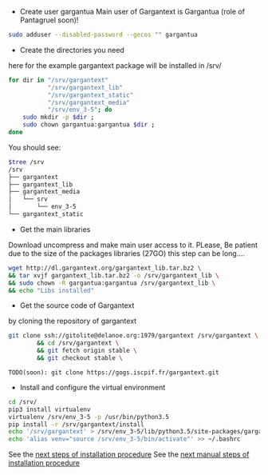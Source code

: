 * Create user gargantua
Main user of Gargantext is Gargantua (role of Pantagruel soon)!
``` bash
sudo adduser --disabled-password --gecos "" gargantua
```

* Create the directories you need

here for the example gargantext package will be installed in /srv/
``` bash
for dir in "/srv/gargantext"
           "/srv/gargantext_lib"
           "/srv/gargantext_static"
           "/srv/gargantext_media"
           "/srv/env_3-5"; do
    sudo mkdir -p $dir ;
    sudo chown gargantua:gargantua $dir ;
done
```

You should see:

```bash
$tree /srv
/srv
├── gargantext
├── gargantext_lib
├── gargantext_media
│   └── srv
│       └── env_3-5
└── gargantext_static
```
* Get the main libraries

Download uncompress and make main user access to it.
PLease, Be patient due to the size of the packages libraries (27GO)
this step can be long....

``` bash
wget http://dl.gargantext.org/gargantext_lib.tar.bz2 \
&& tar xvjf gargantext_lib.tar.bz2 -o /srv/gargantext_lib \
&& sudo chown -R gargantua:gargantua /srv/gargantext_lib \
&& echo "Libs installed"
```

* Get the source code of Gargantext

by cloning the repository of gargantext
``` bash
git clone ssh://gitolite@delanoe.org:1979/gargantext /srv/gargantext \
        && cd /srv/gargantext \
        && git fetch origin stable \
        && git checkout stable \
```

    TODO(soon): git clone https://gogs.iscpif.fr/gargantext.git


* Install and configure the virtual environment
``` bash
cd /srv/
pip3 install virtualenv
virtualenv /srv/env_3-5 -p /usr/bin/python3.5
pip install -r /srv/gargantext/install
echo '/srv/gargantext' > /srv/env_3-5/lib/python3.5/site-packages/gargantext.pth
echo 'alias venv="source /srv/env_3-5/bin/activate"' >> ~/.bashrc
```


See the [next steps of installation procedure](install.md#Install)
See the [next manual steps of installation procedure](Debian.sh)
